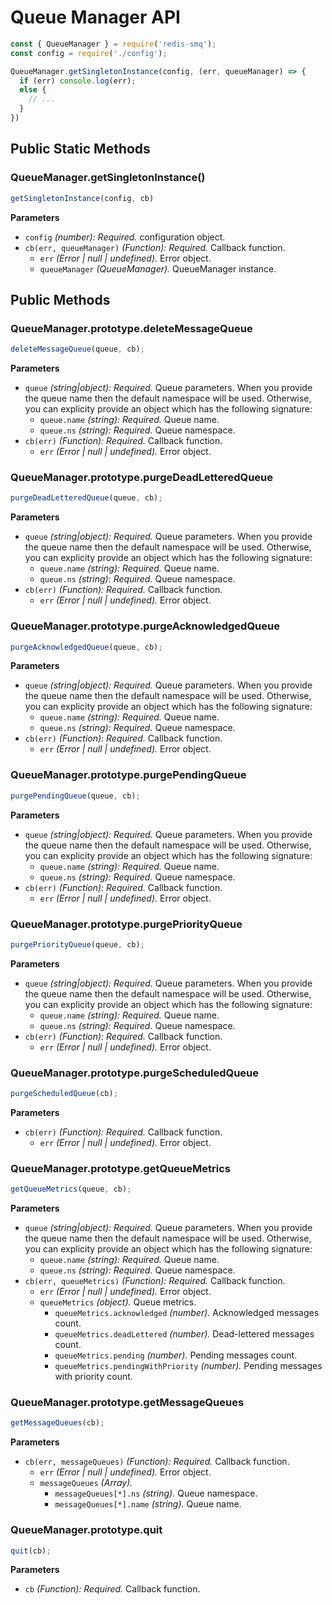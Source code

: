 # Queue Manager API

```javascript
const { QueueManager } = require('redis-smq');
const config = require('./config');

QueueManager.getSingletonInstance(config, (err, queueManager) => {
  if (err) console.log(err);
  else {
    // ...
  }
})
```

## Public Static Methods

### QueueManager.getSingletonInstance()

```javascript
getSingletonInstance(config, cb)
```

**Parameters**
- `config` *(number): Required.* configuration object.
- `cb(err, queueManager)` *(Function): Required.* Callback function.
    - `err` *(Error | null | undefined).* Error object.
    - `queueManager` *(QueueManager).* QueueManager instance.

## Public Methods

### QueueManager.prototype.deleteMessageQueue

```javascript
deleteMessageQueue(queue, cb);
```

**Parameters**
- `queue` *(string|object): Required.* Queue parameters. When you provide the queue name then the default namespace will be used.
  Otherwise, you can explicity provide an object which has the following signature:
    - `queue.name` *(string): Required.* Queue name.
    - `queue.ns` *(string): Required.* Queue namespace.
- `cb(err)` *(Function): Required.* Callback function.
    - `err` *(Error | null | undefined).* Error object.

### QueueManager.prototype.purgeDeadLetteredQueue

```javascript
purgeDeadLetteredQueue(queue, cb);
```

**Parameters**
- `queue` *(string|object): Required.* Queue parameters. When you provide the queue name then the default namespace will be used. 
Otherwise, you can explicity provide an object which has the following signature:
  - `queue.name` *(string): Required.* Queue name.
  - `queue.ns` *(string): Required.* Queue namespace.
- `cb(err)` *(Function): Required.* Callback function.
    - `err` *(Error | null | undefined).* Error object.

### QueueManager.prototype.purgeAcknowledgedQueue

```javascript
purgeAcknowledgedQueue(queue, cb);
```

**Parameters**
- `queue` *(string|object): Required.* Queue parameters. When you provide the queue name then the default namespace will be used. 
Otherwise, you can explicity provide an object which has the following signature:
  - `queue.name` *(string): Required.* Queue name.
  - `queue.ns` *(string): Required.* Queue namespace.
- `cb(err)` *(Function): Required.* Callback function.
    - `err` *(Error | null | undefined).* Error object.

### QueueManager.prototype.purgePendingQueue

```javascript
purgePendingQueue(queue, cb);
```

**Parameters**
- `queue` *(string|object): Required.* Queue parameters. When you provide the queue name then the default namespace will be used. 
Otherwise, you can explicity provide an object which has the following signature:
  - `queue.name` *(string): Required.* Queue name.
  - `queue.ns` *(string): Required.* Queue namespace.
- `cb(err)` *(Function): Required.* Callback function.
    - `err` *(Error | null | undefined).* Error object.

### QueueManager.prototype.purgePriorityQueue

```javascript
purgePriorityQueue(queue, cb);
```

**Parameters**
- `queue` *(string|object): Required.* Queue parameters. When you provide the queue name then the default namespace will be used. 
Otherwise, you can explicity provide an object which has the following signature:
  - `queue.name` *(string): Required.* Queue name.
  - `queue.ns` *(string): Required.* Queue namespace.
- `cb(err)` *(Function): Required.* Callback function.
    - `err` *(Error | null | undefined).* Error object.

### QueueManager.prototype.purgeScheduledQueue

```javascript
purgeScheduledQueue(cb);
```

**Parameters**
- `cb(err)` *(Function): Required.* Callback function.
    - `err` *(Error | null | undefined).* Error object.

### QueueManager.prototype.getQueueMetrics

```javascript
getQueueMetrics(queue, cb);
```

**Parameters**
- `queue` *(string|object): Required.* Queue parameters. When you provide the queue name then the default namespace will be used. 
Otherwise, you can explicity provide an object which has the following signature:
  - `queue.name` *(string): Required.* Queue name.
  - `queue.ns` *(string): Required.* Queue namespace.
- `cb(err, queueMetrics)` *(Function): Required.* Callback function.
    - `err` *(Error | null | undefined).* Error object.
    - `queueMetrics` *(object).* Queue metrics.
      - `queueMetrics.acknowledged` *(number).* Acknowledged messages count.
      - `queueMetrics.deadLettered` *(number).* Dead-lettered messages count.
      - `queueMetrics.pending` *(number).* Pending messages count.
      - `queueMetrics.pendingWithPriority` *(number).* Pending messages with priority count.

### QueueManager.prototype.getMessageQueues

```javascript
getMessageQueues(cb);
```

**Parameters**
- `cb(err, messageQueues)` *(Function): Required.* Callback function.
    - `err` *(Error | null | undefined).* Error object.
    - `messageQueues` *(Array).*
      - `messageQueues[*].ns` *(string).* Queue namespace.
      - `messageQueues[*].name` *(string).* Queue name.

### QueueManager.prototype.quit

```javascript
quit(cb);
```

**Parameters**
- `cb` *(Function): Required.* Callback function.



